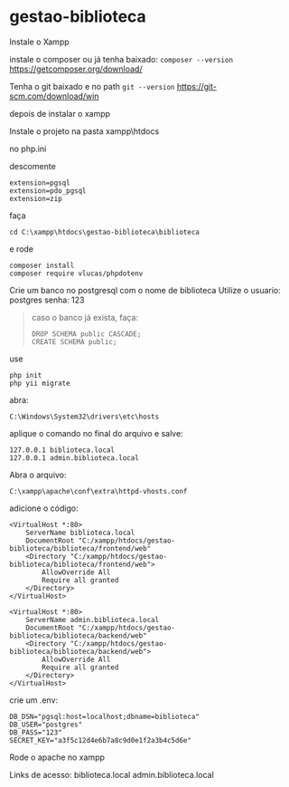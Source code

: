 # gestao-biblioteca

Instale o Xampp

instale o composer ou já tenha baixado:
```composer --version```
https://getcomposer.org/download/

Tenha o git baixado e no path 
```git --version```
https://git-scm.com/download/win

depois de instalar o xampp

Instale o projeto na pasta xampp\htdocs

no php.ini

descomente
```
extension=pgsql
extension=pdo_pgsql
extension=zip
```

faça
```
cd C:\xampp\htdocs\gestao-biblioteca\biblioteca
```

e rode
```
composer install
composer require vlucas/phpdotenv
```

Crie um banco no postgresql com o nome de biblioteca
Utilize o usuario: postgres senha: 123
> caso o banco já exista, faça: 
> ```
> DROP SCHEMA public CASCADE;
> CREATE SCHEMA public;
> ```
use 
```
php init
php yii migrate
```

abra: 
```
C:\Windows\System32\drivers\etc\hosts
```
aplique o comando no final do arquivo e salve: 
```
127.0.0.1 biblioteca.local
127.0.0.1 admin.biblioteca.local
```
Abra o arquivo:
```
C:\xampp\apache\conf\extra\httpd-vhosts.conf
```
adicione o código:
```
<VirtualHost *:80>
    ServerName biblioteca.local
    DocumentRoot "C:/xampp/htdocs/gestao-biblioteca/biblioteca/frontend/web"
    <Directory "C:/xampp/htdocs/gestao-biblioteca/biblioteca/frontend/web">
        AllowOverride All
        Require all granted
    </Directory>
</VirtualHost>

<VirtualHost *:80>
    ServerName admin.biblioteca.local
    DocumentRoot "C:/xampp/htdocs/gestao-biblioteca/biblioteca/backend/web"
    <Directory "C:/xampp/htdocs/gestao-biblioteca/biblioteca/backend/web">
        AllowOverride All
        Require all granted
    </Directory>
</VirtualHost>

```

crie um .env:
```
DB_DSN="pgsql:host=localhost;dbname=biblioteca"
DB_USER="postgres"
DB_PASS="123"
SECRET_KEY="a3f5c12d4e6b7a8c9d0e1f2a3b4c5d6e"
```
Rode o apache no xampp

Links de acesso:
biblioteca.local
admin.biblioteca.local
 